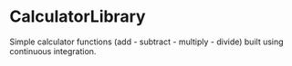 # CalculatorLibrary

Simple calculator functions (add - subtract - multiply - divide) built using continuous integration.
